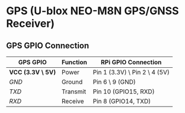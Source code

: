# GPS (U-blox NEO-M8N GPS/GNSS Receiver)

## GPS GPIO Connection
| GPS GPIO | Function | RPi GPIO Connection |
|----------|----------|---------------------|
| **VCC (3.3V \ 5V)** | Power | Pin 1 (3.3V) \ Pin 2 \ 4 (5V) |
| *GND* | Ground | Pin 6 \ 9 (GND) |
| *TXD* | Transmit | Pin 10 (GPIO15, RXD) |
| *RXD* | Receive | Pin 8 (GPIO14, TXD) |
